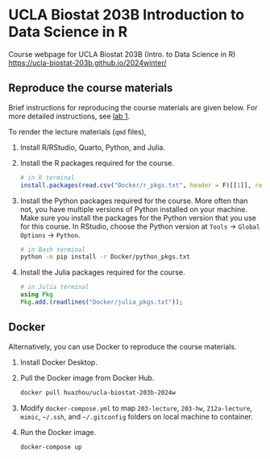 # UCLA Biostat 203B Introduction to Data Science in R

Course webpage for UCLA Biostat 203B (Intro. to Data Science in R)  
<https://ucla-biostat-203b.github.io/2024winter/>

## Reproduce the course materials

Brief instructions for reproducing the course materials are given below. For more detailed instructions, see [lab 1](https://ucla-biostat-203b.github.io/2024winter/labs/lab01/lab01.html).

To render the lecture materials (`qmd` files),  

1. Install R/RStudio, Quarto, Python, and Julia. 

2. Install the R packages required for the course. 

    ```r
    # in R terminal
    install.packages(read.csv("Docker/r_pkgs.txt", header = F)[[1]], repos = "https://cran.rstudio.com")
    ```
    
3. Install the Python packages required for the course. More often than not, you have multiple versions of Python installed on your machine. Make sure you install the packages for the Python version that you use for this course. In RStudio, choose the Python version at `Tools` -> `Global Options` -> `Python`. 

    ```bash
    # in Bash terminal
    python -m pip install -r Docker/python_pkgs.txt
    ```

4. Install the Julia packages required for the course. 

    ```julia
    # in Julia terminal
    using Pkg
    Pkg.add.(readlines("Docker/julia_pkgs.txt"));
    ```

## Docker

Alternatively, you can use Docker to reproduce the course materials.

1. Install Docker Desktop.

2. Pull the Docker image from Docker Hub.

    ```bash
    docker pull huazhou/ucla-biostat-203b-2024w
    ```

3. Modify `docker-compose.yml` to map `203-lecture`, `203-hw`, `212a-lecture`, `mimic`, `~/.ssh`, and `~/.gitconfig`  folders on local machine to container.

4. Run the Docker image.

    ```bash
    docker-compose up
    ```